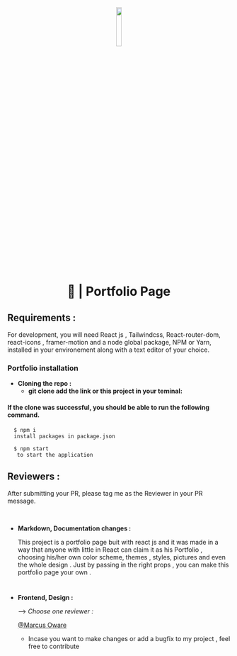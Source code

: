 <div align="center">
  <img src="" width="15%">
  <h1 align="center" >
    🎨 | Portfolio Page
  </h1>
  
 
</div>

## Requirements :

For development, you will need React js , Tailwindcss, React-router-dom, react-icons , framer-motion and a node global package, NPM or Yarn, installed in your environement along with a text editor of your choice.

### Portfolio installation 

 

- **Cloning the repo :** 
   - **git clone  add the link or this project in your teminal:**
    



#### If the clone was successful, you should be able to run the following command.
    
      $ npm i 
      install packages in package.json 
      
      $ npm start 
       to start the application


## Reviewers :

After submitting your PR, please tag me as the Reviewer in your PR message. 

<br/>

- **Markdown, Documentation changes :** 

    This project is a portfolio page buit with react js and it was made in a way that anyone with little in React can claim it as his Portfolio , choosing his/her own color scheme, themes , styles, pictures and even the whole design .
    Just by passing in  the right props , you can make this portfolio page your own .

#

- **Frontend, Design :**

     --> *Choose one reviewer :*

    [@Marcus Oware](https://github.com/Weten-Ogen)
    -  Incase you want to make changes or add a bugfix to my project , 
    feel free to contribute

<br/>

    

